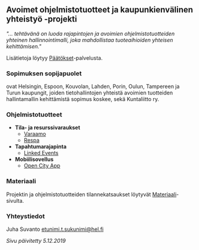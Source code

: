 ## Avoimet ohjelmistotuotteet ja kaupunkienvälinen yhteistyö -projekti

_"... tehtävänä on luoda rajapintojen ja avoimien ohjelmistotuotteiden yhteinen hallinnointimalli, joka mahdollistaa tuoteaihioiden yhteisen kehittämisen."_

Lisätietoja löytyy [Päätökset](https://dev.hel.fi/paatokset/asia/hel-2019-005303/)-palvelusta.


### Sopimuksen sopijapuolet

ovat Helsingin, Espoon, Kouvolan, Lahden, Porin, Oulun, Tampereen ja Turun kaupungit, joiden tietohallintojen yhteistä avoimien tuotteiden hallintamallin kehittämistä sopimus koskee, sekä Kuntaliitto ry.


### Ohjelmistotuotteet

- **Tila- ja resurssivaraukset**
  - [Varaamo](https://juhasuv.github.io/hel-kaupunkiyhteistyo/varaamo)
  - [Respa](https://juhasuv.github.io/hel-kaupunkiyhteistyo/respa)
- **Tapahtumarajapinta**
  - [Linked Events](https://juhasuv.github.io/hel-kaupunkiyhteistyo/linkedevents)
- **Mobiilisovellus**
  - [Open City App](https://juhasuv.github.io/hel-kaupunkiyhteistyo/open-city-app)


### Materiaali

Projektin ja ohjelmistotuotteiden tilannekatsaukset löytyvät [Materiaali](https://juhasuv.github.io/hel-kaupunkiyhteistyo/materiaali)-sivulta.


### Yhteystiedot

Juha Suvanto
etunimi.t.sukunimi@hel.fi



_Sivu päivitetty 5.12.2019_
